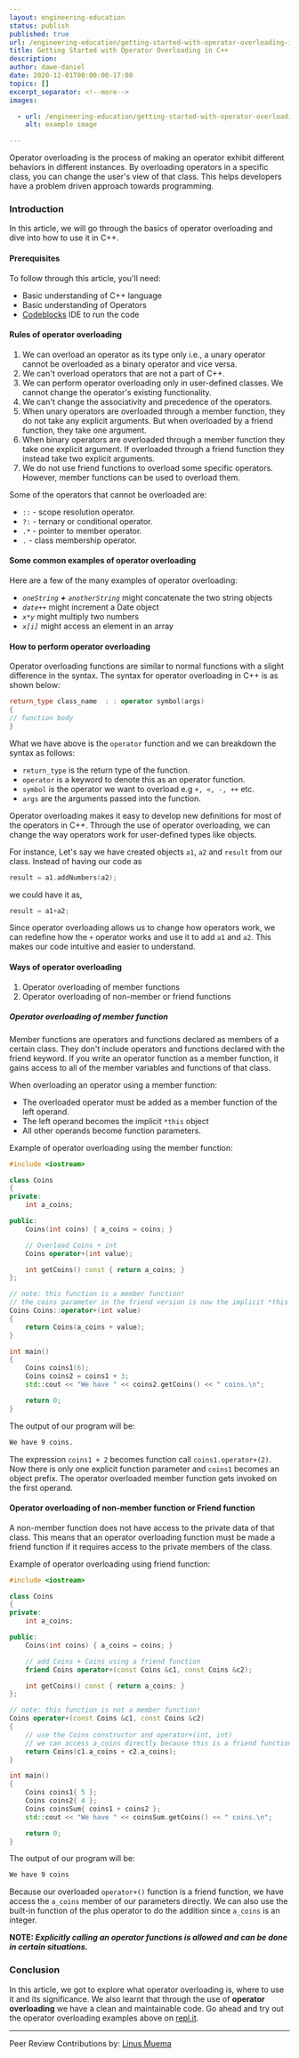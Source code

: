 ```yaml
---
layout: engineering-education
status: publish
published: true
url: /engineering-education/getting-started-with-operator-overloading-in-c++/
title: Getting Started with Operator Overloading in C++
description:
author: dawe-daniel
date: 2020-12-01T00:00:00-17:00
topics: []
excerpt_separator: <!--more-->
images:

  - url: /engineering-education/getting-started-with-operator-overloading-in-c++/hero.jpg
    alt: example image

---
```

Operator overloading is the process of making an operator exhibit different behaviors in different instances. By overloading operators in a specific class, you can change the user's view of that class. This helps developers have a problem driven approach towards programming.
<!--more-->
### Introduction
In this article, we will go through the basics of operator overloading and dive into how to use it in C++.

#### Prerequisites
To follow through this article, you'll need:
- Basic understanding of C++ language
- Basic understanding of Operators
- [Codeblocks](http://www.codeblocks.org/downloads) IDE to run the code

#### Rules of operator overloading
1. We can overload an operator as its type only i.e., a unary operator cannot be overloaded as a binary operator and vice versa.
2. We can't overload operators that are not a part of C++.
3. We can perform operator overloading only in user-defined classes. We cannot change the operator's existing functionality.
4. We can't change the associativity and precedence of the operators.
5. When unary operators are overloaded through a member function, they do not take any explicit arguments. But when overloaded by a friend function, they take one argument.
6. When binary operators are overloaded through a member function they take one explicit argument. If overloaded through a friend function they instead take two explicit arguments.
7. We do not use friend functions to overload some specific operators. However, member functions can be used to overload them.

Some of the operators that cannot be overloaded are:
* `::` - scope resolution operator.
* `?:` - ternary or conditional operator.
* `.*` - pointer to member operator.
* `.` - class membership operator.

#### Some common examples of operator overloading
Here are a few of the many examples of operator overloading:
- _`oneString` **+** `anotherString`_ might concatenate the two string objects
- _`date++`_ might increment a Date object
- _`x*y`_ might multiply two numbers
- _`x[i]`_ might access an element in an array

#### How to perform operator overloading
Operator overloading functions are similar to normal functions with a slight difference in the syntax. The syntax for operator overloading in C++ is as shown below:

```c++
return_type class_name  : : operator symbol(args)  
{  
// function body
}   
```
What we have above is the `operator` function and we can breakdown the syntax as follows:

- `return_type` is the return type of the function.
- `operator` is a keyword to denote this as an operator function.
- `symbol` is the operator we want to overload e.g `+, <, -, ++` etc.
- `args` are the arguments passed into the function.

Operator overloading makes it easy to develop new definitions for most of the operators in C++. Through the use of operator overloading, we can change the way operators work for user-defined types like objects.

 For instance,
 Let's say we have created objects `a1`, `a2` and `result` from our class. Instead of having our code as

 ```c++
 result = a1.addNumbers(a2);
 ```
we could have it as,

```c++
result = a1+a2;
```
Since operator overloading allows us to change how operators work, we can redefine how the `+` operator works and use it to add `a1` and `a2`. This makes our code intuitive and easier to understand.


#### Ways of operator overloading
1. Operator overloading of member functions
2. Operator overloading of non-member or friend functions

##### Operator overloading of member function
Member functions are operators and functions declared as members of a certain class. They don't include operators and functions declared with the friend keyword.
If you write an operator function as a member function, it gains access to all of the member variables and functions of that class.

When overloading an operator using a member function:
- The overloaded operator must be added as a member function of the left operand.
- The left operand becomes the implicit `*this` object
- All other operands become function parameters.

 Example of operator overloading using the member function:
```C++
#include <iostream>

class Coins
{
private:
    int a_coins;

public:
    Coins(int coins) { a_coins = coins; }

    // Overload Coins + int
    Coins operator+(int value);

    int getCoins() const { return a_coins; }
};

// note: this function is a member function!
// the coins parameter in the friend version is now the implicit *this parameter
Coins Coins::operator+(int value)
{
    return Coins(a_coins + value);
}

int main()
{
	Coins coins1(6);
	Coins coins2 = coins1 + 3;
	std::cout << "We have " << coins2.getCoins() << " coins.\n";

	return 0;
}
```

The output of our program will be:
```bash
We have 9 coins.
```

The expression `coins1 + 2` becomes function call `coins1.operator+(2)`. Now there is only one explicit function parameter and `coins1` becomes an object prefix. The operator overloaded member function gets invoked on the first operand.

#### Operator overloading of non-member function or Friend function
A non-member function does not have access to the private data of that class. This means that an operator overloading function must be made a friend function if it requires access to the private members of the class.

Example of operator overloading using friend function:

```C++
#include <iostream>

class Coins
{
private:
	int a_coins;

public:
	Coins(int coins) { a_coins = coins; }

	// add Coins + Coins using a friend function
	friend Coins operator+(const Coins &c1, const Coins &c2);

	int getCoins() const { return a_coins; }
};

// note: this function is not a member function!
Coins operator+(const Coins &c1, const Coins &c2)
{
	// use the Coins constructor and operator+(int, int)
	// we can access a_coins directly because this is a friend function
	return Coins(c1.a_coins + c2.a_coins);
}

int main()
{
	Coins coins1{ 5 };
	Coins coins2{ 4 };
	Coins coinsSum{ coins1 + coins2 };
	std::cout << "We have " << coinsSum.getCoins() << " coins.\n";

	return 0;
}
```

The output of our program will be:

```bash
We have 9 coins
```

Because our overloaded `operator+()` function is a friend function, we have access the `a_coins` member of our parameters directly. We can also use the built-in function of the plus operator to do the addition since `a_coins` is an integer.

**NOTE: _Explicitly calling an operator functions is allowed and can be done in certain situations._**

### Conclusion
In this article, we got to explore what operator overloading is, where to use it and its significance. We also learnt that through the use of  **operator overloading** we have a clean and maintainable code. Go ahead and try out the operator overloading examples above on  [repl.it](https://repl.it/@Dawe7/operator-overloading-using-member-functions).

---
Peer Review Contributions by: [Linus Muema](/engineering-education/authors/linus-muema/)
